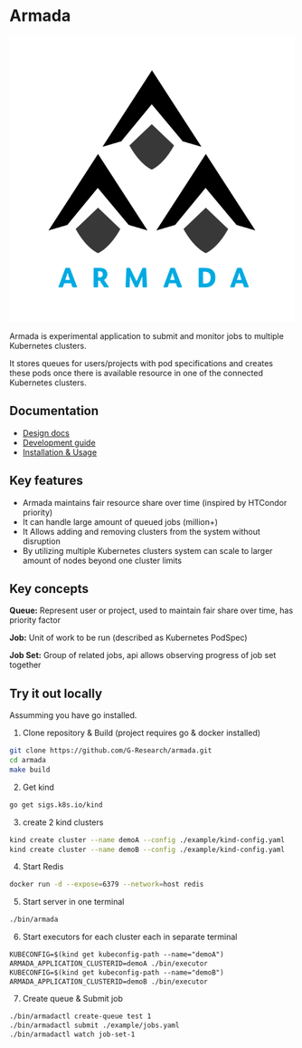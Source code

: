 # Armada

![Armada](./logo.svg)

Armada is experimental application to submit and monitor jobs to multiple Kubernetes clusters.

It stores queues for users/projects with pod specifications and creates these pods once there is available resource in one of the connected Kubernetes clusters.

## Documentation

- [Design docs](./docs/design.md)
- [Development guide](./docs/developer.md)
- [Installation & Usage](./docs/usage.md)

## Key features
- Armada maintains fair resource share over time (inspired by HTCondor priority)
- It can handle large amount of queued jobs (million+)
- It Allows adding and removing clusters from the system without disruption
- By utilizing multiple Kubernetes clusters system can scale to larger amount of nodes beyond one cluster limits



## Key concepts

**Queue:** Represent user or project, used to maintain fair share over time, has priority factor

**Job:** Unit of work to be run (described as Kubernetes PodSpec)

**Job Set:** Group of related jobs, api allows observing progress of job set together


## Try it out locally

Assumming you have go installed.

1. Clone repository & Build (project requires go & docker installed)
```bash
git clone https://github.com/G-Research/armada.git
cd armada
make build
```

2. Get kind
```bash
go get sigs.k8s.io/kind
```
 
3. create 2 kind clusters
```bash
kind create cluster --name demoA --config ./example/kind-config.yaml
kind create cluster --name demoB --config ./example/kind-config.yaml 
```

4. Start Redis
```bash
docker run -d --expose=6379 --network=host redis
```

5. Start server in one terminal
```bash
./bin/armada
```

6. Start executors for each cluster each in separate terminal
```
KUBECONFIG=$(kind get kubeconfig-path --name="demoA") ARMADA_APPLICATION_CLUSTERID=demoA ./bin/executor
KUBECONFIG=$(kind get kubeconfig-path --name="demoB") ARMADA_APPLICATION_CLUSTERID=demoB ./bin/executor
```
7. Create queue & Submit job
```
./bin/armadactl create-queue test 1
./bin/armadactl submit ./example/jobs.yaml
./bin/armadactl watch job-set-1
```
